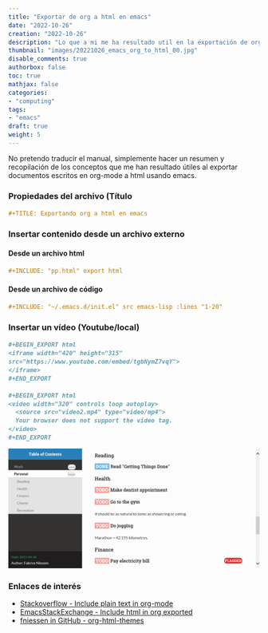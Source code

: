```yaml
---
title: "Exportar de org a html en emacs"
date: "2022-10-26"
creation: "2022-10-26"
description: "Lo que a mi me ha resultado util en la exportación de org a html usando emacs"
thumbnail: "images/20221026_emacs_org_to_html_00.jpg"
disable_comments: true
authorbox: false
toc: true
mathjax: false
categories:
- "computing"
tags:
- "emacs"
draft: true
weight: 5
---
```

No pretendo traducir el manual, simplemente hacer un resumen y recopilación de los conceptos que me han resultado útiles al exportar documentos escritos en org-mode a html usando emacs.
<!--more-->
### Propiedades del archivo (Título

```org
#+TITLE: Exportando org a html en emacs
```

### Insertar contenido desde un archivo externo

#### Desde un archivo html
```org
#+INCLUDE: "pp.html" export html
```

#### Desde un archivo de código

```org
#+INCLUDE: "~/.emacs.d/init.el" src emacs-lisp :lines "1-20"
```

### Insertar un vídeo (Youtube/local)

```org
#+BEGIN_EXPORT html
<iframe width="420" height="315"
src="https://www.youtube.com/embed/tgbNymZ7vqY">
</iframe>
#+END_EXPORT

#+BEGIN_EXPORT html
<video width="320" controls loop autoplay>
  <source src="video2.mp4" type="video/mp4">
  Your browser does not support the video tag.
</video>
#+END_EXPORT
```


![image-01]

### Enlaces de interés
- [Stackoverflow - Include plain text in org-mode](https://stackoverflow.com/questions/9267144/how-to-include-plain-text-file-in-emacs-org-mode)
- [EmacsStackExchange - Include html in org exported](https://emacs.stackexchange.com/questions/10085/org-export-how-to-include-a-pregenerated-html-file-when-exporting-org-to-html)
- [fniessen in GitHub - org-html-themes](https://github.com/fniessen/org-html-themes)


[link]: https://www.google.es

[image-01]: /images/20221026_emacs_org_to_html_01.jpg



